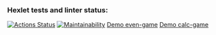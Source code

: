 ### Hexlet tests and linter status:
[![Actions Status](https://github.com/mashaanov/frontend-project-44/actions/workflows/hexlet-check.yml/badge.svg)](https://github.com/mashaanov/frontend-project-44/actions)
[![Maintainability](https://api.codeclimate.com/v1/badges/7c3185013b455d214509/maintainability)](https://codeclimate.com/github/mashaanov/frontend-project-44/maintainability)
[Demo even-game](https://asciinema.org/a/RF5VLUeEmDD3DCrfCnalrXVeW)
[Demo calc-game](https://asciinema.org/a/bIpqsfqBNTOFkJr3jrV9gZWnv)
